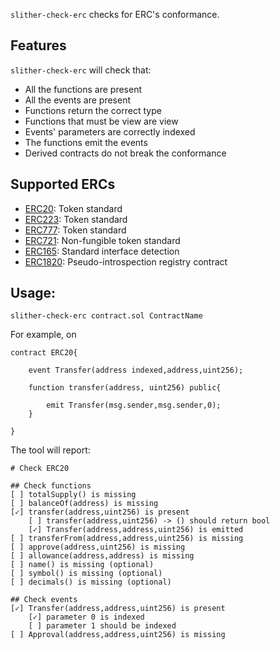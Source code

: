 `slither-check-erc` checks for ERC's conformance.

## Features

`slither-check-erc` will check that:

- All the functions are present
- All the events are present
- Functions return the correct type
- Functions that must be view are view
- Events' parameters are correctly indexed
- The functions emit the events
- Derived contracts do not break the conformance

## Supported ERCs

- [ERC20](https://eips.ethereum.org/EIPS/eip-20): Token standard
- [ERC223](https://github.com/ethereum/eips/issues/223): Token standard
- [ERC777](https://eips.ethereum.org/EIPS/eip-777): Token standard
- [ERC721](https://eips.ethereum.org/EIPS/eip-721): Non-fungible token standard
- [ERC165](https://eips.ethereum.org/EIPS/eip-165): Standard interface detection
- [ERC1820](https://eips.ethereum.org/EIPS/eip-1820): Pseudo-introspection registry contract

## Usage:

```
slither-check-erc contract.sol ContractName
```
For example, on

```Solidity
contract ERC20{

    event Transfer(address indexed,address,uint256);

    function transfer(address, uint256) public{

        emit Transfer(msg.sender,msg.sender,0);
    }

}
```

The tool will report:

```
# Check ERC20

## Check functions
[ ] totalSupply() is missing 
[ ] balanceOf(address) is missing 
[✓] transfer(address,uint256) is present
	[ ] transfer(address,uint256) -> () should return bool
	[✓] Transfer(address,address,uint256) is emitted
[ ] transferFrom(address,address,uint256) is missing 
[ ] approve(address,uint256) is missing 
[ ] allowance(address,address) is missing 
[ ] name() is missing (optional)
[ ] symbol() is missing (optional)
[ ] decimals() is missing (optional)

## Check events
[✓] Transfer(address,address,uint256) is present
	[✓] parameter 0 is indexed
	[ ] parameter 1 should be indexed
[ ] Approval(address,address,uint256) is missing
```